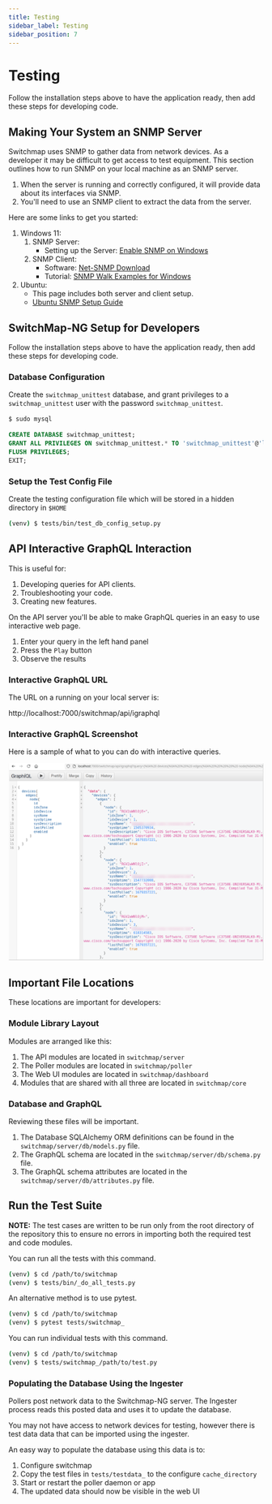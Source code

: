 ```yaml
---
title: Testing
sidebar_label: Testing
sidebar_position: 7
---
```

# Testing

Follow the installation steps above to have the application ready, then
add these steps for developing code.

## Making Your System an SNMP Server

Switchmap uses SNMP to gather data from network devices. As a developer it may be difficult to get access to test equipment. This section outlines how to run SNMP on your local machine as an SNMP server.

1. When the server is running and correctly configured, it will provide data about its interfaces via SNMP.
1. You'll need to use an SNMP client to extract the data from the server.

Here are some links to get you started:

1. Windows 11:
    1. SNMP Server: 
        - Setting up the Server: [Enable SNMP on Windows](https://blog.paessler.com/how-to-enable-snmp-on-your-operating-system)
    1. SNMP Client:
        - Software: [Net-SNMP Download](http://www.net-snmp.org/download.html)
        - Tutorial: [SNMP Walk Examples for Windows](https://www.itprc.com/snmpwalk-examples-for-windows/)
1. Ubuntu: 
    - This page includes both server and client setup.
    - [Ubuntu SNMP Setup Guide](https://www.digitalocean.com/community/tutorials/how-to-install-and-configure-an-snmp-daemon-and-client-on-ubuntu-18-04#step-3-configuring-the-snmp-agent-server)

## SwitchMap-NG Setup for Developers

Follow the installation steps above to have the application ready, then
add these steps for developing code.

### Database Configuration

Create the `switchmap_unittest` database, and grant privileges to a
`switchmap_unittest` user with the password `switchmap_unittest`.

```bash
$ sudo mysql
```    
``` sql
CREATE DATABASE switchmap_unittest;
GRANT ALL PRIVILEGES ON switchmap_unittest.* TO 'switchmap_unittest'@'localhost' IDENTIFIED BY 'switchmap_unittest';
FLUSH PRIVILEGES;
EXIT;
```
### Setup the Test Config File

Create the testing configuration file which will be stored in a hidden
directory in `$HOME`

```bash
(venv) $ tests/bin/test_db_config_setup.py
```
## API Interactive GraphQL Interaction

This is useful for:

1)  Developing queries for API clients.
2)  Troubleshooting your code.
3)  Creating new features.

On the API server you\'ll be able to make GraphQL queries in an easy to
use interactive web page.

1)  Enter your query in the left hand panel
2)  Press the `Play` button
3)  Observe the results

### Interactive GraphQL URL

The URL on a running on your local server is:

http://localhost:7000/switchmap/api/igraphql

### Interactive GraphQL Screenshot

Here is a sample of what to you can do with interactive queries.

![image](../src/img/screenshots/igraphql-screenshot.png)

## Important File Locations

These locations are important for developers:

### Module Library Layout

Modules are arranged like this:

1)  The API modules are located in `switchmap/server`
2)  The Poller modules are located in `switchmap/poller`
3)  The Web UI modules are located in `switchmap/dashboard`
4)  Modules that are shared with all three are located in
    `switchmap/core`

### Database and GraphQL

Reviewing these files will be important.

1)  The Database SQLAlchemy ORM definitions can be found in the
    `switchmap/server/db/models.py` file.
2)  The GraphQL schema are located in the
    `switchmap/server/db/schema.py` file.
3)  The GraphQL schema attributes are located in the
    `switchmap/server/db/attributes.py` file.

## Run the Test Suite

**NOTE:** The test cases are written to be run only from the root
directory of the repository this to ensure no errors in importing both
the required test and code modules.

You can run all the tests with this command.

```bash
(venv) $ cd /path/to/switchmap
(venv) $ tests/bin/_do_all_tests.py
```
An alternative method is to use pytest.
```bash
(venv) $ cd /path/to/switchmap
(venv) $ pytest tests/switchmap_
```
You can run individual tests with this command.
```bash
(venv) $ cd /path/to/switchmap
(venv) $ tests/switchmap_/path/to/test.py
```
### Populating the Database Using the Ingester

Pollers post network data to the Switchmap-NG server. The Ingester
process reads this posted data and uses it to update the database.

You may not have access to network devices for testing, however there is
test data data that can be imported using the ingester.

An easy way to populate the database using this data is to:

1)  Configure switchmap
2)  Copy the test files in `tests/testdata_` to the configure
    `cache_directory`
3)  Start or restart the poller daemon or app
4)  The updated data should now be visible in the web UI

